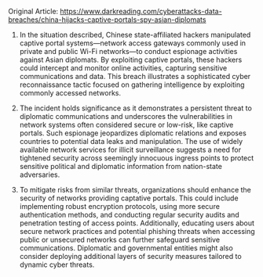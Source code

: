 Original Article: https://www.darkreading.com/cyberattacks-data-breaches/china-hijacks-captive-portals-spy-asian-diplomats

1) In the situation described, Chinese state-affiliated hackers manipulated captive portal systems—network access gateways commonly used in private and public Wi-Fi networks—to conduct espionage activities against Asian diplomats. By exploiting captive portals, these hackers could intercept and monitor online activities, capturing sensitive communications and data. This breach illustrates a sophisticated cyber reconnaissance tactic focused on gathering intelligence by exploiting commonly accessed networks.

2) The incident holds significance as it demonstrates a persistent threat to diplomatic communications and underscores the vulnerabilities in network systems often considered secure or low-risk, like captive portals. Such espionage jeopardizes diplomatic relations and exposes countries to potential data leaks and manipulation. The use of widely available network services for illicit surveillance suggests a need for tightened security across seemingly innocuous ingress points to protect sensitive political and diplomatic information from nation-state adversaries.

3) To mitigate risks from similar threats, organizations should enhance the security of networks providing captative portals. This could include implementing robust encryption protocols, using more secure authentication methods, and conducting regular security audits and penetration testing of access points. Additionally, educating users about secure network practices and potential phishing threats when accessing public or unsecured networks can further safeguard sensitive communications. Diplomatic and governmental entities might also consider deploying additional layers of security measures tailored to dynamic cyber threats.